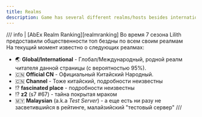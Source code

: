 ```yaml
---
title: Realms
description: Game has several different realms/hosts besides international one. Here is what I found about these realms.
---
```



/// info  | [AbEx Realm Ranking][realmranking]
Во время 7 сезона Lilith предоставили общественности топ бездны по всем своим реалмам  
На текущий момент известно о следующих реалмах:

- 🌏 **Global/International** - Глобал/Международный, родной реалм читателя данной страницы (с вероятностью 95%).
- 🇨🇳 **Official CN** - Официальный Китайский Народный.
- 🇨🇳 **Channel** - Тоже китайский, подробности неизвестны
- ⁉️ **fascinated place** - подробности неизвестны
- ⁉️ **z2** (s7 #67) - тайна покрытая мраком
- 🇲🇾 **Malaysian** (a.k.a _Test Server_) - а еще есть ни разу не засветившийся в рейтинге, малайзийский "тестовый сервер"
///
